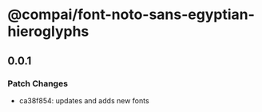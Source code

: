 # @compai/font-noto-sans-egyptian-hieroglyphs

## 0.0.1
### Patch Changes

- ca38f854: updates and adds new fonts
